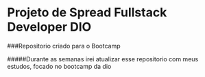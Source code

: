 # Projeto de Spread Fullstack Developer DIO
###Repositorio criado para o Bootcamp 

#####Durante as semanas irei atualizar esse repositorio com meus estudos, focado no bootcamp da dio